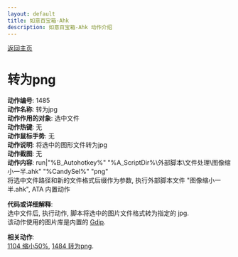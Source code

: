 ```yaml
---
layout: default
title: 如意百宝箱-Ahk
description: 如意百宝箱-Ahk 动作介绍
---
```

<link rel="stylesheet" href="../Actions/css/atom-one-light.min.css">
<script src="../Actions/js/highlight.min.js"></script>
<script>hljs.highlightAll();</script>

[返回主页](../index.md)

# [](#header-2) 转为png

**动作编号**: 1485  
**动作名称**: 转为jpg  
**动作作用的对象**: 选中文件  
**动作热键**: 无  
**动作鼠标手势**: 无  
**动作说明**: 将选中的图形文件转为jpg  
**动作截图**: 无  
**动作内容**: run|"%B_Autohotkey%" "%A_ScriptDir%\外部脚本\文件处理\图像缩小一半.ahk" "%CandySel%" "png"  
将选中文件路径和新的文件格式后缀作为参数, 执行外部脚本文件 "图像缩小一半.ahk", ATA 内置动作  

**代码或详细解释**:  
选中文件后, 执行动作, 脚本将选中的图片文件格式转为指定的 jpg.  
该动作使用的图片库是内置的 [Gdip](https://github.com/marius-sucan/AHK-GDIp-Library-Compilation).  

**相关动作**:  
[1104 缩小50%](1104.md), [1484 转为png](1484.md).  
